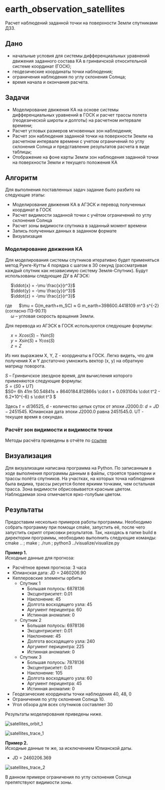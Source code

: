 # earth_observation_satellites
Расчет наблюдений заданной точки на поверхности Земли спутниками ДЗЗ.

## Дано
- начальные условия для системы дифференциальных уравнений движения заданного состава КА в гринвичской относительной системе координат (ГОСК);
- геодезические координаты точки наблюдения;
- ограничения наблюдения по углу склонения Солнца;
- время начала и окончания расчета.

## Задачи
- Моделирование движения КА на основе системы дифференциальных уравнений в ГОСК и расчет трассы полета (геодезической широты и долготы) на расчетном интервале времени;
- Расчет угловых размеров мгновенных зон наблюдения;
- Расчет зон наблюдения заданной точки на поверхности Земли на расчетном интервале времени с учетом ограничений по углу склонения Солнца и представление результатов расчета в виде таблицы;
- Отображение на фоне карты Земли зон наблюдения заданной точки на поверхности Земли и текущего положения КА

## Алгоритм
Для выполнения поставленных задач задание было разбито на следующие этапы:
- Моделирование движения КА в АГЭСК и перевод полученных координат в ГОСК
- Расчет видимости заданной точки с учётом ограничений по углу склонения Солнца
- Расчет зоны видимости спутника в заданный момент времени
- Запись полученных данных в заданном формате
- Визуализация 

### Моделирование движения КА
Для моделирования системы спутников итеративно будет применяться метод Рунге-Кутты 4 порядка с шагом в 30 секунд (рассматривая каждый спутник как независимую систему Земля-Спутник). 
Будут использованы следующие ДУ в АГЭСК: 

&emsp; $\ddot{x} = -\mu \frac{x}{r^3}$ \
&emsp; $\ddot{y} = -\mu \frac{y}{r^3}$ \
&emsp; $\ddot{z} = -\mu \frac{z}{r^3}$ 

где
&emsp; $\mu = G(m_earth+m_SC) ≈ G m_earth=398600.4418109 m^3 s^{-2}  (согласно ПЗ-90.11) \
&emsp; $\omega$ – угловая скорость вращения Земли.

Для перевода из АГЭСК в ГОСК используются следующие формулы:

&emsp; $x = X cos(S) - Y sin(S)$ \
&emsp; $y = X sin(S) + Y cos(S)$ \
&emsp; $z = Z$ 

Из них выражаем X, Y, Z - координаты в ГОСК. Легко видеть, что для получения X и Y достаточно умножить вектор (x, y) на обратную матрицу поворота.

$S$ – Гринвичское звездное время, для вычисления которого применяются следующие формулы: \
$S=(S0+UT)$ \
$S0= 6h 41m 50.54841s + 8640184.812866s \cdot t + 0.093104s \cdot t^2 - 6.2*10^{-6} s \cdot t^3 $

Здесь $t=d/36525$, d - количество целых суток от эпохи J2000.0: $d = JD - 2451545$. Юлианская дата эпохи J2000.0 равна 2451545.0. UT - текущее время в секундах.

### Расчёт зон видимости и видимости точки
Методы расчёта приведены в отчёте по [ссылке](https://docs.google.com/document/d/1PuSHMyRQongVIhd1YL1GoUV1zVNPdF1jL89NMzoKtUs/edit?usp=sharing)

## Визуализация
Для визуализации написана программа на Python. По записанным в ходе выполнения программы данным в файлы, строятся траектории и трассы полёта спутников. На участках, на которых точка наблюдения была видима, трассы рисуется более яркими точками, чем остальная трасса. Зона видимости обрисовывается красным цветом. Наблюдаемая зона отмечается ярко-голубым цветом.

## Результаты
Предоставим несколько примеров работы программы. Необходимо собрать программу при помощи cmake, запустить её, после чего запустить скрипт отрисовки результатов. Так, находясь в папке build в директории программы, необходимо выполнить следующие команды: cmake .. ; make ; ./run ; python3 ../visualize/visualize.py

__Пример 1.__ \
Исходные данные для прогноза:
- Расчётное время прогноза: 3 часа
- Юлианская дата: JD = 2460206.90 
- Кеплеровские элементы орбиты
  - Спутник 1
    - Большая полуось: 6878136
    - Эксцентриситет: 0.01
    - Наклонение: 45
    - Долгота восходящего узла: 45
    - Аргумент перицентра: 60
    - Истинная аномалия: 0
  - Спутник 2
    - Большая полуось: 6978136
    - Эксцентриситет: 0.01
    - Наклонение: 45
    - Долгота восходящего узла: 240
    - Аргумент перицентра: 225
    - Истинная аномалия: 0
  - Спутник 3
    - Большая полуось: 7878136
    - Эксцентриситет: 0.01
    - Наклонение: 105
    - Долгота восходящего узла: 60
    - Аргумент перицентра: 45
    - Истинная аномалия: 0
- Геодезические координаты точки наблюдения 40, 48, 0
- Ограничения по углу склонения Солнца 10. 
- Угол обзора для всех спутников составляет 30

Результаты моделирования приведены ниже.

![satellites_orbit_1](https://github.com/u5ele55/earth_observation_satellites/assets/99137907/aad8e198-5c88-4926-8244-2cc7d908b9ea)

![satellites_trace_1](https://github.com/u5ele55/earth_observation_satellites/assets/99137907/90afb7a9-0485-4db0-93ff-3aa86aefba23)


__Пример 2.__ \
Исходные данные те же, за исключением Юлианской даты.
- JD = 2460206.369

![satellites_trace_2](https://github.com/u5ele55/earth_observation_satellites/assets/99137907/dcbd621d-e6d0-444f-835c-423eb5a0e2bd)

В данном примере ограничения по углу склонения Солнца препятствуют видимости зоны.
